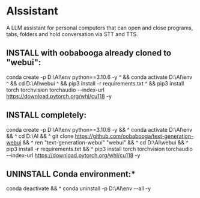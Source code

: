 # AIssistant
A LLM assistant for personal computers that can open and close programs, tabs, folders and hold conversation via STT and TTS.

## INSTALL with oobabooga already cloned to "webui":
conda create -p D:\AI\env python==3.10.6 -y ^
&& conda activate D:\AI\env ^
&& cd D:\AI\webui ^
&& pip3 install -r requirements.txt ^
&& pip3 install torch torchvision torchaudio --index-url https://download.pytorch.org/whl/cu118 -y

## INSTALL completely:
conda create -p D:\AI\env python==3.10.6 -y && ^
conda activate D:\AI\env && ^
cd D:\AI && ^
git clone https://github.com/oobabooga/text-generation-webui && ^
ren "text-generation-webui" "webui" && ^
cd D:\AI\webui && ^
pip3 install -r requirements.txt && ^
pip3 install torch torchvision torchaudio --index-url https://download.pytorch.org/whl/cu118 -y

## UNINSTALL Conda environment:*
conda deactivate && ^
conda uninstall -p D:\AI\env --all -y